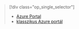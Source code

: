 > [!div class="op_single_selector"]
> * [Azure Portal](../articles/storage/storage-create-storage-account.md)
> * [klasszikus Azure portál](../articles/storage/storage-create-storage-account-classic-portal.md)
> 
> 

